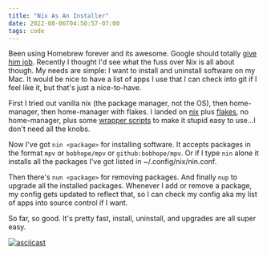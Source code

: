 ```yaml
---
title: "Nix As An Installer"
date: 2022-08-06T04:50:57-07:00
tags: code
---
```

Been using Homebrew forever and its awesome. Google should
totally [give him job][1]. Recently I thought I'd see what the
fuss over Nix is all about though. My needs are simple: I want
to install and uninstall software on my Mac. It would be
nice to have a list of apps I use that I can check into git
if I feel like it, but that's just a nice-to-have.

First I tried out vanilla nix (the package manager, not the OS), then
home-manager, then home-manager with flakes. I landed on [nix][3] plus
[flakes][4], no home-manager, plus some [wrapper scripts][2] to make it
stupid easy to use...I don't need all the knobs.

Now I've got ``nin <package>`` for installing software. It accepts
packages in the format ``mpv`` or ``bobhope/mpv``
or ``github:bobhope/mpv``. Or if I type ``nin`` alone it installs
all the packages I've got listed in ~/.config/nix/nin.conf.

Then there's ``nun <package>`` for removing packages. And finally
``nup`` to upgrade all the installed packages. Whenever I add or
remove a package, my config gets updated to reflect that, so I can
check my config aka my list of apps into source control if I want.

So far, so good. It's pretty fast, install, uninstall, and upgrades
are all super easy.

[![asciicast](https://asciinema.org/a/kMBq2hKxWtwDqMVb68w5dPtp5.svg)](https://asciinema.org/a/kMBq2hKxWtwDqMVb68w5dPtp5)

[1]: https://news.ycombinator.com/item?id=9695102
[2]: https://gist.github.com/bonds/1cb0ae202dbe409aebb81b1f1feacbc4
[3]: https://nixos.org/download.html
[4]: https://nixos.wiki/wiki/Flakes#Non-NixOS
